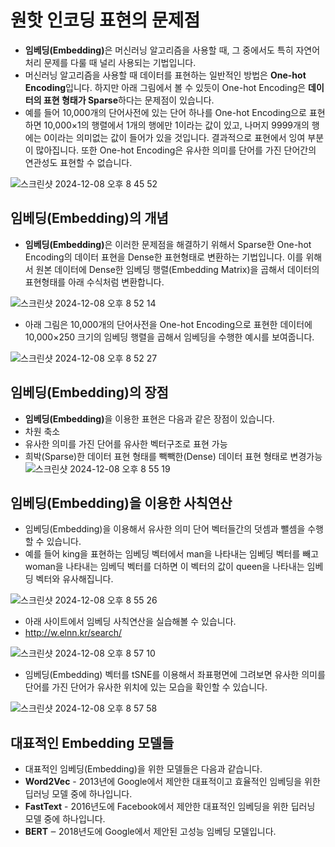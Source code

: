 # 원핫 인코딩 표현의 문제점 
- <b>임베딩(Embedding)</b>은 머신러닝 알고리즘을 사용할 때, 그 중에서도 특히 자연어 처리 문제를 다룰 때 널리 사용되는 기법입니다.
- 머신러닝 알고리즘을 사용할 때 데이터를 표현하는 일반적인 방법은 **One-hot Encoding**입니다. 하지만 아래 그림에서 볼 수 있듯이 One-hot Encoding은 **데이터의 표현 형태가 Sparse**하다는 문제점이 있습니다.
- 예를 들어 10,000개의 단어사전에 있는 단어 하나를 One-hot Encoding으로 표현하면 10,000×1의 행렬에서 1개의 행에만 1이라는 값이 있고, 나머지 9999개의 행에는 0이라는 의미없는 값이 들어가 있을 것입니다. 결과적으로 표현에서 잉여 부분이 많아집니다. 또한 One-hot Encoding은 유사한 의미를 단어를 가진 단어간의 연관성도 표현할 수 없습니다.

![스크린샷 2024-12-08 오후 8 45 52](https://github.com/user-attachments/assets/dca152a8-128d-4b27-801e-1e919a239316)

## 임베딩(Embedding)의 개념

- <b>임베딩(Embedding)</b>은 이러한 문제점을 해결하기 위해서 Sparse한 One-hot Encoding의 데이터 표현을 Dense한 표현형태로 변환하는 기법입니다. 이를 위해서 원본 데이터에 Dense한 임베딩 행렬(Embedding Matrix)을 곱해서 데이터의 표현형태를 아래 수식처럼 변환합니다.

![스크린샷 2024-12-08 오후 8 52 14](https://github.com/user-attachments/assets/2603f70d-4d94-4616-b6fd-fe3fbf4db553)


- 아래 그림은 10,000개의 단어사전을 One-hot Encoding으로 표현한 데이터에 10,000×250 크기의 임베딩 행렬을 곱해서 임베딩을 수행한 예시를 보여줍니다.

![스크린샷 2024-12-08 오후 8 52 27](https://github.com/user-attachments/assets/40f924eb-5dd0-41f4-8405-d48641e2a413)


## 임베딩(Embedding)의 장점

- <b>임베딩(Embedding)</b>을 이용한 표현은 다음과 같은 장점이 있습니다.
- 차원 축소
- 유사한 의미를 가진 단어를 유사한 벡터구조로 표현 가능
- 희박(Sparse)한 데이터 표현 형태를 빽빽한(Dense) 데이터 표현 형태로 변경가능
![스크린샷 2024-12-08 오후 8 55 19](https://github.com/user-attachments/assets/cde29443-09a3-4745-86fa-0d551d83cd0c)


## 임베딩(Embedding)을 이용한 사칙연산

- 임베딩(Embedding)을 이용해서 유사한 의미 단어 벡터들간의 덧셈과 뺄셈을 수행할 수 있습니다.
- 예를 들어 king을 표현하는 임베딩 벡터에서 man을 나타내는 임베딩 벡터를 빼고 woman을 나타내는 임베딕 벡터를 더하면 이 벡터의 값이 queen을 나타내는 임베딩 벡터와 유사해집니다.

![스크린샷 2024-12-08 오후 8 55 26](https://github.com/user-attachments/assets/5f145fdc-74fa-43bc-a224-cb0cf1aec043)



- 아래 사이트에서 임베딩 사칙연산을 실습해볼 수 있습니다.
- http://w.elnn.kr/search/

![스크린샷 2024-12-08 오후 8 57 10](https://github.com/user-attachments/assets/b46bdb19-5d9c-44b1-aea7-e97dd63f0445)



- 임베딩(Embedding) 벡터를 tSNE를 이용해서 좌표평면에 그려보면 유사한 의미를 단어를 가진 단어가 유사한 위치에 있는 모습을 확인할 수 있습니다.


![스크린샷 2024-12-08 오후 8 57 58](https://github.com/user-attachments/assets/94c7213a-a5bb-4d54-b3a8-054455b527fe)

## 대표적인 Embedding 모델들

- 대표적인 임베딩(Embedding)을 위한 모델들은 다음과 같습니다.
- **Word2Vec** - 2013년에 Google에서 제안한 대표적이고 효율적인 임베딩을 위한 딥러닝 모델 중에 하나입니다.
- **FastText** - 2016년도에 Facebook에서 제안한 대표적인 임베딩을 위한 딥러닝 모델 중에 하나입니다.
- **BERT** ‒ 2018년도에 Google에서 제안된 고성능 임베딩 모델입니다.
